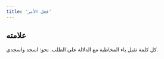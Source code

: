 ```yaml
---
title: 'فعل الأمر'
---
```


## علامته

كل كلمة تقبل ياء المخاطبة مع الدلالة على الطلب. نحو: اسجد واسجدي.
